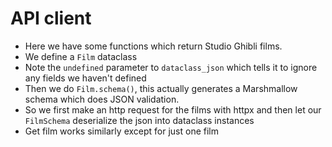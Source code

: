 # API client

- Here we have some functions which return Studio Ghibli films.
- We define a `Film` dataclass
- Note the `undefined` parameter to `dataclass_json` which tells it to ignore any fields we haven't defined
- Then we do `Film.schema()`, this actually generates a Marshmallow schema which does JSON validation.
- So we first make an http request for the films with httpx and then let our `FilmSchema` deserialize the json into dataclass instances
- Get film works similarly except for just one film
